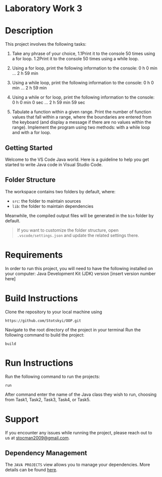 # Laboratory Work 3

# Description
This project involves the following tasks:
 
1. Take any phrase of your choice,
  1.1Print it to the console 50 times using a for loop.
  1.2Print it to the console 50 times using a while loop.

2. Using a for loop, print the following information to the console:
0 h 0 min
...
2 h 59 min

3. Using a while loop, print the following information to the console:
0 h 0 min
...
2 h 59 min

4. Using a while or for loop, print the following information to the console:
0 h 0 min 0 sec
...
2 h 59 min 59 sec

5. Tabulate a function within a given range. Print the number of function values that fall within a range, where the boundaries are entered from the keyboard (and display a message if there are no values within the range). Implement the program using two methods: with a while loop and with a for loop.


## Getting Started

Welcome to the VS Code Java world. Here is a guideline to help you get started to write Java code in Visual Studio Code.

## Folder Structure

The workspace contains two folders by default, where:

- `src`: the folder to maintain sources
- `lib`: the folder to maintain dependencies

Meanwhile, the compiled output files will be generated in the `bin` folder by default.

> If you want to customize the folder structure, open `.vscode/settings.json` and update the related settings there.


# Requirements
In order to run this project, you will need to have the following installed on your computer:
Java Development Kit (JDK) version [insert version number here]

# Build Instructions
Clone the repository to your local machine using 
```
https://github.com/Stotskyi/OOP.git
```
Navigate to the root directory of the project in your terminal
Run the following command to build  the project: 
```
build
```

# Run Instructions
Run the following command to run the projects:
```
run
```
After command enter the name of the Java class they wish to run, choosing from Task1, Task2, Task3, Task4, or Task5.
 




# Support
If you encounter any issues while running the project, please reach out to us at stocman2009@gmail.com.
## Dependency Management

The `JAVA PROJECTS` view allows you to manage your dependencies. More details can be found [here](https://github.com/microsoft/vscode-java-dependency#manage-dependencies).

